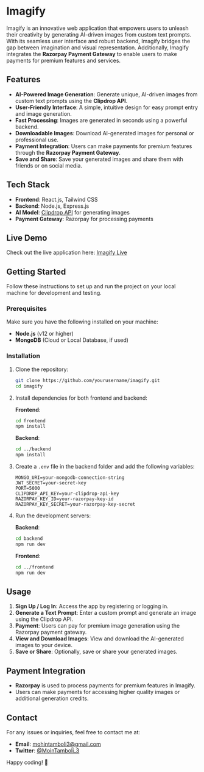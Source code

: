 # Imagify

Imagify is an innovative web application that empowers users to unleash their creativity by generating AI-driven images from custom text prompts. With its seamless user interface and robust backend, Imagify bridges the gap between imagination and visual representation. Additionally, Imagify integrates the **Razorpay Payment Gateway** to enable users to make payments for premium features and services.

## Features

- **AI-Powered Image Generation**: Generate unique, AI-driven images from custom text prompts using the **Clipdrop API**.
- **User-Friendly Interface**: A simple, intuitive design for easy prompt entry and image generation.
- **Fast Processing**: Images are generated in seconds using a powerful backend.
- **Downloadable Images**: Download AI-generated images for personal or professional use.
- **Payment Integration**: Users can make payments for premium features through the **Razorpay Payment Gateway**.
- **Save and Share**: Save your generated images and share them with friends or on social media.

## Tech Stack

- **Frontend**: React.js, Tailwind CSS
- **Backend**: Node.js, Express.js
- **AI Model**: [Clipdrop API](https://clipdrop.co/api) for generating images
- **Payment Gateway**: Razorpay for processing payments

## Live Demo

Check out the live application here: [Imagify Live](https://imagify-1-zxax.onrender.com)

## Getting Started

Follow these instructions to set up and run the project on your local machine for development and testing.

### Prerequisites

Make sure you have the following installed on your machine:

- **Node.js** (v12 or higher)
- **MongoDB** (Cloud or Local Database, if used)

### Installation

1. Clone the repository:

    ```bash
    git clone https://github.com/yourusername/imagify.git
    cd imagify
    ```

2. Install dependencies for both frontend and backend:

    **Frontend**:
    ```bash
    cd frontend
    npm install
    ```

    **Backend**:
    ```bash
    cd ../backend
    npm install
    ```

3. Create a `.env` file in the backend folder and add the following variables:

    ```env
    MONGO_URI=your-mongodb-connection-string
    JWT_SECRET=your-secret-key
    PORT=5000
    CLIPDROP_API_KEY=your-clipdrop-api-key
    RAZORPAY_KEY_ID=your-razorpay-key-id
    RAZORPAY_KEY_SECRET=your-razorpay-key-secret
    ```

4. Run the development servers:

    **Backend**:
    ```bash
    cd backend
    npm run dev
    ```

    **Frontend**:
    ```bash
    cd ../frontend
    npm run dev
    ```

## Usage

1. **Sign Up / Log In**: Access the app by registering or logging in.
2. **Generate a Text Prompt**: Enter a custom prompt and generate an image using the Clipdrop API.
3. **Payment**: Users can pay for premium image generation using the Razorpay payment gateway.
4. **View and Download Images**: View and download the AI-generated images to your device.
5. **Save or Share**: Optionally, save or share your generated images.

## Payment Integration

- **Razorpay** is used to process payments for premium features in Imagify.
- Users can make payments for accessing higher quality images or additional generation credits.

## Contact

For any issues or inquiries, feel free to contact me at:

- **Email**: mohintamboli3@gmail.com
- **Twitter**: [@MoinTamboli_3](https://twitter.com/MoinTamboli_3)

Happy coding! 🚀
